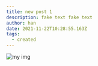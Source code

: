 ```yaml
---
title: new post 1
description: fake text fake text
author: han
date: 2021-11-22T10:28:55.163Z
tags:
  - created
---
```

![my img](/static/img/113008567-6ebdcb80-9177-11eb-91bd-6863196d9cd3.png "img title")